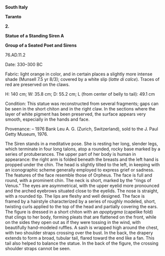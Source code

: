 **South Italy**

**Taranto**

**2.**

**Statue of a Standing Siren A**

**Group of a Seated Poet and Sirens**

76.AD.11.2

<span class="smcaps">Date: 330–300 BC</span>

<span class="smcaps">Fabric</span>: light orange in
color, and in certain places a slightly more intense shade (Munsell 7.5
yr 8/3); covered by a white slip (*latte di calce*). Traces of red are
preserved on the claws.

H: 140 cm; W: 35.8 cm; D: 55.2 cm; L (from center of belly to tail):
49.1 cm

<span class="smcaps">Condition:</span> This statue was
reconstructed from several fragments; gaps can be seen in the short
chiton and in the right claw. In the sections where the layer of white
pigment has been preserved, the surface appears very smooth, especially
in the hands and face.

<span class="smcaps">Provenance</span>: – 1976 Bank
Leu A. G. (Zurich, Switzerland), sold to the J. Paul Getty Museum, 1976.

The Siren stands in a meditative pose. She is resting her long, slender
legs, which terminate in four long talons, atop a rounded, rocky base
marked by a series of protuberances. The upper part of her body is human
in appearance: the right arm is folded beneath the breasts and the left
hand is propped under the chin. The head is slightly tilted to the left,
in keeping with an iconographic scheme generally employed to express
grief or sadness. The features of the face resemble those of Orpheus.
The face is full and round, with a prominent chin. The neck is short,
marked by the “rings of Venus.” The eyes are asymmetrical, with the
upper eyelid more pronounced and the arched eyebrows situated close to
the eyelids. The nose is straight, with a rounded tip. The lips are
fleshy and well designed. The face is framed by a hairstyle
characterized by a series of roughly modeled, short, twisting curls
applied to the top of the head and partially covering the ears. The
figure is dressed in a short chiton with an *apoptygma* (capelike fold)
that clings to her body, forming pleats that are flattened on the front,
while on the sides they open out as if they were tossing in the wind,
with beautifully hand-modeled ruffles. A sash is wrapped high around the
chest, with two shoulder straps crossing over the bust. In the back, the
drapery extends to form a broad, tubular tail, flared toward the end
like a fan. This tail also helped to balance the statue. In the back of
the figure, the crossing shoulder straps cannot be seen.
